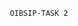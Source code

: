                               
                              
                              
                              OIBSIP-TASK 2
